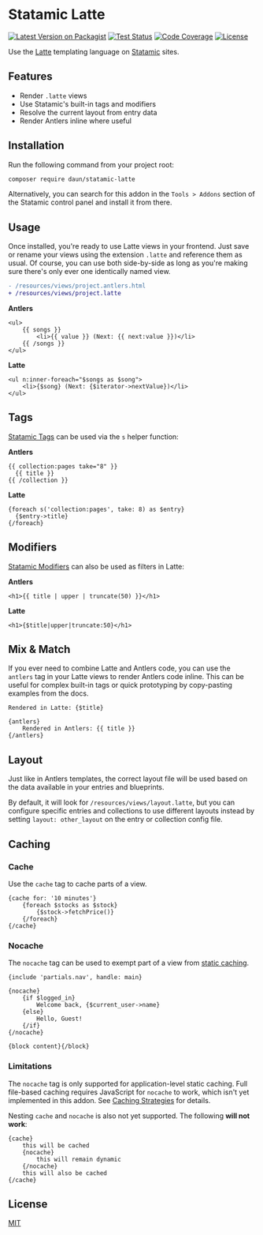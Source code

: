 # Statamic Latte

[![Latest Version on Packagist](https://img.shields.io/packagist/v/daun/statamic-latte.svg)](https://packagist.org/packages/daun/statamic-latte)
[![Test Status](https://img.shields.io/github/actions/workflow/status/daun/statamic-latte/ci.yml?label=tests)](https://github.com/daun/statamic-latte/actions/workflows/ci.yml)
[![Code Coverage](https://img.shields.io/codecov/c/github/daun/statamic-latte)](https://app.codecov.io/gh/daun/statamic-latte)
[![License](https://img.shields.io/github/license/daun/statamic-latte.svg)](https://github.com/daun/statamic-latte/blob/master/LICENSE)

Use the [Latte](https://latte.nette.org/en/) templating language on [Statamic](https://statamic.com/) sites.

## Features

- Render `.latte` views
- Use Statamic's built-in tags and modifiers
- Resolve the current layout from entry data
- Render Antlers inline where useful

## Installation

Run the following command from your project root:

```sh
composer require daun/statamic-latte
```

Alternatively, you can search for this addon in the `Tools > Addons` section of
the Statamic control panel and install it from there.

## Usage

Once installed, you're ready to use Latte views in your frontend. Just save or rename your views
using the extension `.latte` and reference them as usual. Of course, you can use both side-by-side
as long as you're making sure there's only ever one identically named view.

```diff
- /resources/views/project.antlers.html
+ /resources/views/project.latte
```

**Antlers**

```antlers
<ul>
    {{ songs }}
        <li>{{ value }} (Next: {{ next:value }})</li>
    {{ /songs }}
</ul>
```

**Latte**

```latte
<ul n:inner-foreach="$songs as $song">
    <li>{$song} (Next: {$iterator->nextValue})</li>
</ul>
```

## Tags

[Statamic Tags](https://statamic.dev/tags) can be used via the `s` helper function:

**Antlers**

```antlers
{{ collection:pages take="8" }}
  {{ title }}
{{ /collection }}
```

**Latte**

```latte
{foreach s('collection:pages', take: 8) as $entry}
  {$entry->title}
{/foreach}
```

## Modifiers

[Statamic Modifiers](https://statamic.dev/modifiers) can also be used as filters in Latte:

**Antlers**

```antlers
<h1>{{ title | upper | truncate(50) }}</h1>
```

**Latte**

```latte
<h1>{$title|upper|truncate:50}</h1>
```

## Mix & Match

If you ever need to combine Latte and Antlers code, you can use the `antlers` tag in your
Latte views to render Antlers code inline. This can be useful for complex built-in tags or quick
prototyping by copy-pasting examples from the docs.

```latte
Rendered in Latte: {$title}

{antlers}
    Rendered in Antlers: {{ title }}
{/antlers}
```

## Layout

Just like in Antlers templates, the correct layout file will be used based on the data available in
your entries and blueprints.

By default, it will look for `/resources/views/layout.latte`, but you can configure specific entries
and collections to use different layouts instead by setting `layout: other_layout` on the entry or
collection config file.

## Caching

### Cache

Use the `cache` tag to cache parts of a view.

```latte
{cache for: '10 minutes'}
    {foreach $stocks as $stock}
        {$stock->fetchPrice()}
    {/foreach}
{/cache}
```

### Nocache

The `nocache` tag can be used to exempt part of a view from
[static caching](https://statamic.dev/static-caching).

```latte
{include 'partials.nav', handle: main}
 
{nocache} 
    {if $logged_in}
        Welcome back, {$current_user->name}
    {else}
        Hello, Guest!
    {/if}
{/nocache}
 
{block content}{/block}
```

### Limitations

The `nocache` tag is only supported for application-level static caching. Full file-based caching
requires JavaScript for `nocache` to work, which isn't yet implemented in this addon. See
[Caching Strategies](https://statamic.dev/static-caching#caching-strategies) for details.

Nesting `cache` and `nocache` is also not yet supported. The following **will not work**:

```latte
{cache}
    this will be cached
    {nocache}
        this will remain dynamic
    {/nocache}
    this will also be cached
{/cache}
```

## License

[MIT](https://opensource.org/licenses/MIT)
